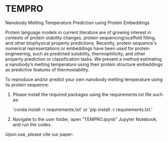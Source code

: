 # TEMPRO
Nanobody Melting Temperature Prediction using Protein Embeddings


Protein language models in current literature are of growing interest in contexts of protein stability changes, protein sequencing/scaffold filling, and other biophysical property predictions. Recently, protein sequence's numerical representations or embeddings have been used for protein engineering, such as predicted solubility, thermophilicity, and other property prediction or classification tasks. We present a method estimating a nanobody’s melting temperature using their protein structure embeddings as predictive features of thermostability.


To reproduce and/or predict your own nanobody melting temperature using its protein sequence:
1) Please install the required packages using the requirements.txt file such as:
   
   'conda install -r requirements.txt'
   or
   'pip install -r requirements.txt.'
   
2) Navigate to the user folder, open "TEMPRO.ipynb" Jupyter Notebook, and run the codes.


Upon use, please cite our paper:
